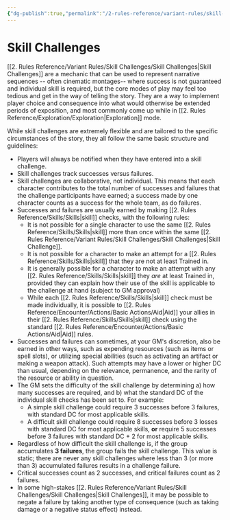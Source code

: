 ```yaml
---
{"dg-publish":true,"permalink":"/2-rules-reference/variant-rules/skill-challenges/skill-challenges/","noteIcon":""}
---
```


# Skill Challenges

[[2. Rules Reference/Variant Rules/Skill Challenges/Skill Challenges\|Skill Challenges]] are a mechanic that can be used to represent narrative sequences -- often cinematic montages-- where success is not guaranteed and individual skill is required, but the core  modes of play may feel too tedious and get in the way of telling the story. They are a way to implement player choice and consequence into what would otherwise be extended periods of exposition, and most commonly come up while in [[2. Rules Reference/Exploration/Exploration\|Exploration]] mode.

While skill challenges are extremely flexible and are tailored to the specific circumstances of the story, they all follow the same basic structure and guidelines:

- Players will always be notified when they have entered into a skill challenge.
- Skill challenges track successes versus failures. 
- Skill challenges are collaborative, not individual. This means that each character contributes to the total number of successes and failures that the challenge participants have earned; a success made by one character counts as a success for the whole team, as do failures. 
- Successes and failures are usually earned by making [[2. Rules Reference/Skills/Skills\|skill]] checks, with the following rules:
	- It is not possible for a single character to use the same [[2. Rules Reference/Skills/Skills\|skill]] more than once within the same [[2. Rules Reference/Variant Rules/Skill Challenges/Skill Challenges\|Skill Challenge]].
	- It is not possible for a character to make an attempt for a [[2. Rules Reference/Skills/Skills\|skill]] that they are not at least Trained in.
	- It is generally possible for a character to make an attempt with any [[2. Rules Reference/Skills/Skills\|skill]] they *are* at least Trained in, provided they can explain how their use of the skill is applicable to the challenge at hand (subject to GM approval)
	- While each [[2. Rules Reference/Skills/Skills\|skill]] check must be made individually, it is possible to [[2. Rules Reference/Encounter/Actions/Basic Actions/Aid\|Aid]] your allies in their [[2. Rules Reference/Skills/Skills\|skill]] check using the standard [[2. Rules Reference/Encounter/Actions/Basic Actions/Aid\|Aid]] rules.
- Successes and failures can sometimes, at your GM's discretion, also be earned in other ways, such as expending resources (such as items or spell slots), or utilizing special abilities (such as activating an artifact or making a weapon attack). Such attempts may have a lower or higher DC than usual, depending on the relevance, permanence, and the rarity of the resource or ability in question.
- The GM sets the difficulty of the skill challenge by determining a) how many successes are required, and b) what the standard DC of the individual skill checks has been set to. For example:
	- A simple skill challenge could require 3 successes before 3 failures, with standard DC for most applicable skills.
	- A difficult skill challenge could require 8 successes before 3 losses with standard DC for most applicable skills, **or** require 5 successes before 3 failures with standard DC + 2 for most applicable skills.
- Regardless of how difficult the skill challenge is, if the group accumulates **3 failures**, the group fails the skill challenge. This value is static; there are never any skill challenges where less than 3 (or more than 3) accumulated failures results in a challenge failure. 
- Critical successes count as 2 successes, and critical failures count as 2 failures.
- In some high-stakes [[2. Rules Reference/Variant Rules/Skill Challenges/Skill Challenges\|Skill Challenges]], it may be possible to negate a failure by taking another type of consequence (such as taking damage or a negative status effect) instead. 

